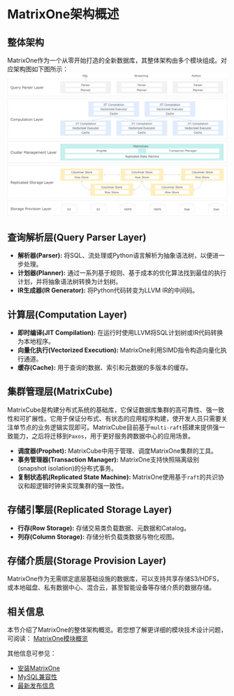 # **MatrixOne架构概述**

## **整体架构**

MatrixOne作为一个从零开始打造的全新数据库，其整体架构由多个模块组成。对应架构图如下图所示：
![MatrixOne Architecture](https://github.com/matrixorigin/artwork/blob/main/docs/overview/overall-architecture.png?raw=true)

## **查询解析层(Query Parser Layer)**

* **解析器(Parser):** 将SQL、流处理或Python语言解析为抽象语法树，以便进一步处理。
* **计划器(Planner):** 通过一系列基于规则、基于成本的优化算法找到最佳的执行计划，并将抽象语法树转换为计划树。
* **IR生成器(IR Generator):** 将Python代码转变为LLVM IR的中间码。

## **计算层(Computation Layer)**

* **即时编译(JIT Compilation):** 在运行时使用LLVM将SQL计划树或IR代码转换为本地程序。
* **向量化执行(Vectorized Execution):** MatrixOne利用SIMD指令构造向量化执行通道。
* **缓存(Cache):** 用于查询的数据、索引和元数据的多版本的缓存。  

## **集群管理层(MatrixCube)**

MatrixCube是构建分布式系统的基础库，它保证数据库集群的高可靠性、强一致性和可扩展性。它用于保证分布式、有状态的应用程序构建，使开发人员只需要关注单节点的业务逻辑实现即可。MatrixCube目前基于`multi-raft`搭建来提供强一致能力，之后将迁移到`Paxos`，用于更好服务跨数据中心的应用场景。

* **调度器(Prophet):** MatrixCube中用于管理、调度MatrixOne集群的工具。
* **事务管理器(Transaction Manager):** MatrixOne支持快照隔离级别(snapshot isolation)的分布式事务。
* **复制状态机(Replicated State Machine):** MatrixOne使用基于`raft`的共识协议和超逻辑时钟来实现集群的强一致性。

## **存储引擎层(Replicated Storage Layer)**

* **行存(Row Storage):** 存储交易类负载数据、元数据和Catalog。
* **列存(Column Storage):** 存储分析负载类数据与物化视图。

## **存储介质层(Storage Provision Layer)**

MatrixOne作为无需绑定底层基础设施的数据库，可以支持共享存储S3/HDFS，或本地磁盘、私有数据中心、混合云，甚至智能设备等存储介质的数据存储。

## **相关信息**

本节介绍了MatrixOne的整体架构概览。若您想了解更详细的模块技术设计问题，可阅读：
[MatrixOne模块概览](MatrixOne-Tech-Design/matrixone-techdesign.md)  

其他信息可参见：  

* [安装MatrixOne](../Get-Started/install-standalone-matrixone.md)
* [MySQL兼容性](mysql-compatibility.md)
* [最新发布信息](whats-new.md)